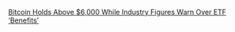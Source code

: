 [Bitcoin Holds Above $6,000 While Industry Figures Warn Over ETF ‘Benefits’](https://cointelegraph.com/news/bitcoin-holds-above-6-000-while-industry-figures-warn-over-etf-benefits)